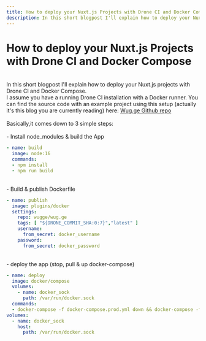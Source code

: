 ```yaml
---
title: How to deploy your Nuxt.js Projects with Drone CI and Docker Compose
description: In this short blogpost I'll explain how to deploy your Nuxt.js projects with Drone CI and Docker Compose.
---
```

# How to deploy your Nuxt.js Projects with Drone CI and Docker Compose
<br>
In this short blogpost I'll explain how to deploy your Nuxt.js projects with Drone CI and Docker Compose.<br>
I assume you have a running Drone CI installation with a Docker runner.
You can find the source code with an example project using this setup (actually it's this blog you are currently reading) here: <a href="https://github.com/wug-ge/wug.ge/">Wug.ge Github repo</a>
<br>
<br>
Basically,it comes down to 3 simple steps:<br>
<br>
- Install node_modules & build the App

```yml
- name: build
  image: node:16
  commands:
  - npm install
  - npm run build
```
<br>
- Build & publish Dockerfile

```yml
- name: publish
  image: plugins/docker
  settings:
    repo: wugge/wug.ge
    tags: [ "${DRONE_COMMIT_SHA:0:7}","latest" ]
    username:
      from_secret: docker_username
    password:
      from_secret: docker_password
```
<br>
- deploy the app (stop, pull & up docker-compose)

```yml
- name: deploy
  image: docker/compose
  volumes:
    - name: docker_sock
      path: /var/run/docker.sock
  commands:
  - docker-compose -f docker-compose.prod.yml down && docker-compose -f docker-compose.prod.yml pull && docker-compose -f docker-compose.prod.yml up -d
volumes:
  - name: docker_sock
    host:
      path: /var/run/docker.sock
```

